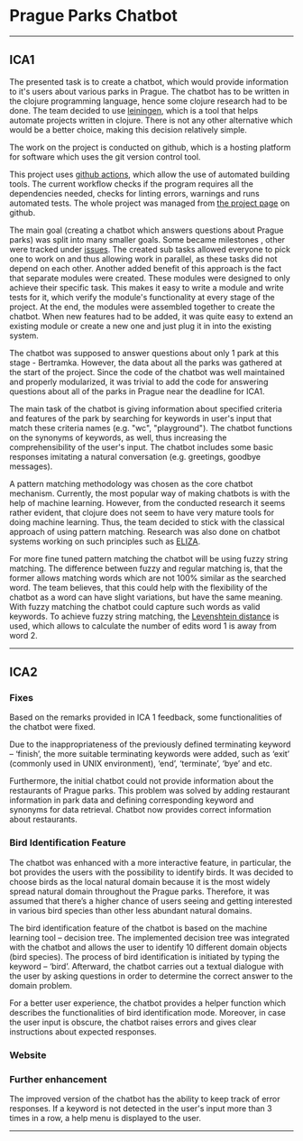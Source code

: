 # Prague Parks Chatbot

---
## ICA1

The presented task is to create a chatbot, which would provide
information to it's users about various parks in Prague.
The chatbot has to be written in the clojure programming language,
hence some clojure research had to be done.
The team decided to use [leiningen](https://leiningen.org/), which
is a tool that helps automate projects written in clojure. There
is not any other alternative which would be a better choice, making
this decision relatively simple.

The work on the project is conducted on github, which is a hosting
    platform for software which uses the git version control tool.

This project uses [github actions](https://github.com/features/actions), which allow
the use of automated building tools. The current workflow checks if
the program requires all the dependencies needed, checks for linting
errors, warnings and runs automated tests. The whole project was
managed from [the project page](https://github.com/adzai/chatbot/projects/1) on github.

The main goal (creating a chatbot which answers questions about
Prague parks) was split into many smaller goals. Some became milestones
, other
were tracked under [issues](https://github.com/adzai/chatbot/issues). The created sub tasks allowed everyone to pick one to
work on and thus allowing work in parallel, as these tasks did not
depend on each other. Another added benefit of
this approach is the fact that separate modules were created. These
modules were designed to only
achieve their specific task. This makes it easy to write
a module and write tests for it, which verify the module's functionality
at every stage of the project. At the end, the modules were
assembled together to create the chatbot. When new features had to
be added, it was quite easy to extend an existing module or create
a new one and just plug it in into the existing system.

The chatbot was supposed to answer questions about only 1 park
at this stage - Bertramka. However, the data about all the parks
was gathered at the start of the project.
Since the code of the chatbot was
well maintained and properly modularized, it was trivial
to add the code for answering questions about all of the
parks in Prague near the deadline for ICA1.

The main task of the chatbot is giving information about
specified criteria and features of the park by searching for keywords
in user's input that match these criteria names (e.g. "wc", "playground").
The chatbot functions on the synonyms of keywords, as well,
thus increasing the comprehensibility of the user's input.
The chatbot includes some basic responses imitating a natural
conversation (e.g. greetings, goodbye messages).

A pattern matching methodology was chosen as the core chatbot
mechanism. Currently, the most popular way of making chatbots
is with the help of machine learning. However, from the conducted
research it seems rather evident, that clojure does not seem
to have very mature tools for doing machine learning. Thus, the team
decided to stick with the classical approach of using pattern matching.
Research was also done on chatbot systems working on such principles
such as [ELIZA](https://en.wikipedia.org/wiki/ELIZA).

For more fine tuned pattern matching the chatbot will be using
fuzzy string matching. The difference between fuzzy and regular
matching is, that the former allows matching words which are not
100% similar as the searched word. The team believes, that this
could help with the flexibility of the chatbot as a word can have
slight variations, but have the same meaning. With fuzzy matching
the chatbot could capture such words as valid keywords.
To achieve fuzzy string matching, the
[Levenshtein distance](https://en.wikipedia.org/wiki/Levenshtein_distance) is used, which allows to calculate the number of edits word 1 is away from word 2.

---

## ICA2

### Fixes
Based on the remarks provided in ICA 1 feedback,
some functionalities of the chatbot were fixed.

Due to the inappropriateness of the previously defined terminating keyword
– ‘finish’, the more suitable terminating keywords were added, such as ‘exit’
(commonly used in UNIX environment), ‘end’, ‘terminate’, ‘bye’ and etc.

Furthermore, the initial chatbot could not provide information about the
restaurants of Prague parks. This problem was solved by adding restaurant
information in park data and defining corresponding keyword and synonyms for
data retrieval. Chatbot now provides correct information about restaurants.

### Bird Identification Feature
The chatbot was enhanced with a more interactive feature, in particular,
the bot provides the users with the possibility to identify birds.
It was decided to choose birds as the local natural domain because
it is the most widely spread natural domain throughout the Prague parks.
Therefore, it was assumed that there’s a higher chance of users seeing and
getting interested in various bird species than other less abundant
natural domains.

The bird identification feature of the chatbot is based on
the machine learning tool – decision tree. The implemented decision tree was
integrated with the chatbot and allows the user to identify 10 different domain
objects (bird species). The process of bird identification is initiated by
typing the keyword – ‘bird’. Afterward, the chatbot carries out a textual
dialogue with the user by asking questions in order to determine the correct
answer to the domain problem.

For a better user experience, the chatbot provides a helper function which
describes the functionalities of bird identification mode. Moreover,
in case the user input is obscure, the chatbot raises errors and gives clear
instructions about expected responses.

### Website

### Further enhancement
The improved version of the chatbot has the ability to keep track of error
responses. If a keyword is not detected in the user's input more than 3 times
in a row, a help menu is displayed to the user.

---